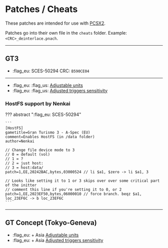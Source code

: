 # Patches / Cheats

These patches are intended for use with [PCSX2](https://pcsx2.net/).

Patches go into their own file in the `cheats` folder. Example: `<CRC>_deinterlace.pnach`.

---

## GT3

* :flag_eu: SCES-50294 CRC: `B590CE04`

---

* :flag_eu: :flag_us: [Adjustable units](https://cookieplmonster.github.io/mods/gran-turismo-3/)
* :flag_eu: :flag_us: [Adjusted triggers sensitivity](https://cookieplmonster.github.io/mods/gran-turismo-3/)

### HostFS support by Nenkai

??? abstract ":flag_eu: SCES-50294"

    ```
    [HostFS]
    gametitle=Gran Turismo 3 - A-Spec (EU)
    comment=Enables HostFS (in /data folder)
    author=Nenkai
    
    // Change file device mode to 3
    // 0 = default (vol)
    // 1 = ?
    // 2 = just host:
    // 3 = host:data/
    patch=1,EE,20242BAC,bytes,03000524 // li $a1, $zero -> li $a1, 3
    
    // Looks like setting it to 1 or 3 skips over over some critical part of the initter
    // comment this line if you're setting it to 0, or 2
    patch=1,EE,2023EF50,bytes,06000010 // force branch. beqz $a1, loc_23EF6C -> b loc_23EF6C
    ```

---

## GT Concept (Tokyo-Geneva)
* :flag_eu: + Asia [Adjustable units](https://cookieplmonster.github.io/mods/gran-turismo-concept/)
* :flag_eu: + Asia [Adjusted triggers sensitivity](https://cookieplmonster.github.io/mods/gran-turismo-concept/)
